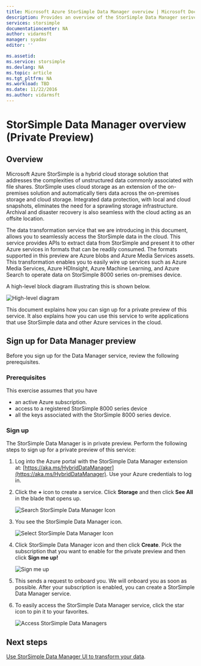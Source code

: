 ```yaml
---
title: Microsoft Azure StorSimple Data Manager overview | Microsoft Docs
description: Provides an overview of the StorSimple Data Manager serivce (private preview)
services: storsimple
documentationcenter: NA
author: vidarmsft
manager: syadav
editor: ''

ms.assetid: 
ms.service: storsimple
ms.devlang: NA
ms.topic: article
ms.tgt_pltfrm: NA
ms.workload: TBD
ms.date: 11/22/2016
ms.author: vidarmsft
---
```


# StorSimple Data Manager overview (Private Preview)

## Overview

Microsoft Azure StorSimple is a hybrid cloud storage solution that addresses the complexities of unstructured data commonly associated with file shares. StorSimple uses cloud storage as an extension of the on-premises solution and automatically tiers data across the on-premises storage and cloud storage. Integrated data protection, with local and cloud snapshots, eliminates the need for a sprawling storage infrastructure. Archival and disaster recovery is also seamless with the cloud acting as an offsite location.

The data transformation service that we are introducing in this document, allows you to seamlessly access the StorSimple data in the cloud. This service provides APIs to extract data from StorSimple and present it to other Azure services in formats that can be readily consumed. The formats supported in this preview are Azure blobs and Azure Media Services assets. This transformation enables you to easily wire up services such as Azure Media Services, Azure HDInsight, Azure Machine Learning, and Azure Search to operate data on StorSimple 8000 series on-premises device.

A high-level block diagram illustrating this is shown below.

![High-level diagram](./media//storsimple-data-manager-overview/high-level-diagram.png)

This document explains how you can sign up for a private preview of this service. It also explains how you can use this service to write applications that use StorSimple data and other Azure services in the cloud.

## Sign up for Data Manager preview
Before you sign up for the Data Manager service, review the following prerequisites.

### Prerequisites

This exercise assumes that you have
* an active Azure subscription.
* access to a registered StorSimple 8000 series device
* all the keys associated with the StorSimple 8000 series device.

### Sign up

The StorSimple Data Manager is in private preview. Perform the following steps to sign up for a private preview of this service:

1.	Log into the Azure portal with the StorSimple Data Manager extension at: [https://aka.ms/HybridDataManager](https://aka.ms/HybridDataManager). Use your Azure credentials to log in.

2.	Click the **+** icon to create a service. Click **Storage** and then click **See All** in the blade that opens up.

    ![Search StorSimple Data Manager Icon](./media/storsimple-data-manager-overview/search-data-manager-icon.png)

3. You see the StorSimple Data Manager icon.

    ![Select StorSimple Data Manager Icon](./media/storsimple-data-manager-overview/select-data-manager-icon.png)

4. Click StorSimple Data Manager icon and then click **Create**. Pick the subscription that you want to enable for the private preview and then click **Sign me up!**

    ![Sign me up](./media/storsimple-data-manager-overview/sign-me-up.png)

5. This sends a request to onboard you. We will onboard you as soon as possible. After your subscription is enabled, you can create a StorSimple Data Manager service.

6. To easily access the StorSimple Data Manager service, click the star icon to pin it to your favorites.

    ![Access StorSimple Data Managers](./media/storsimple-data-manager-overview/access-data-managers.png)


## Next steps

[Use StorSimple Data Manager UI to transform your data](storsimple-data-manager-ui.md).
